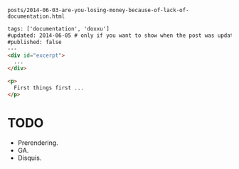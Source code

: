 
`posts/2014-06-03-are-you-losing-money-because-of-lack-of-documentation.html`

```html
tags: ['documentation', 'doxxu']
#updated: 2014-06-05 # only if you want to show when the post was updated.
#published: false
---
<div id="excerpt">
  ...
</div>

<p>
  First things first ...
</p>
```

# TODO

- Prerendering.
- GA.
- Disquis.
